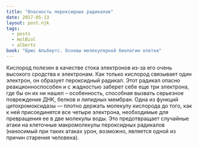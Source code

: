 ```yaml
---
title: "Опасность пероксидных радикалов"
date: 2017-05-13
layout: post.njk
tags:
  - posts
  - molBiol
  - alberts
book: "Брюс Альбертс. Основы молекулярной биологии клетки"
---
```


Кислород полезен в качестве стока электронов из-за его очень высокого сродства к электронам. Как только кислород связывает один электрон, он образует пероксидный радикал. Этот радикал опасно реакционноспособен и с жадностью заберет себе еще три электрона, где бы он их ни нашел – особенность, способная вызвать серьезное повреждение ДНК, белков и липидных мембран. Одна из функций цитохромоксидазы — плотно держать молекулу кислорода до того, как к ней присоединятся все четыре электрона, необходимые для превращения ее в две молекулы воды. Это предотвращает случайные атаки на клеточные макромолекулы пероксидных радикалов (наносимый при таких атаках урон, возможно, является одной из причин старения человека).
